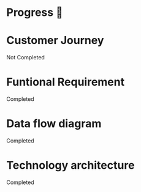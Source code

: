# Progress 📝

# Customer Journey
Not Completed

# Funtional Requirement
Completed

# Data flow diagram
Completed

# Technology architecture 
Completed
